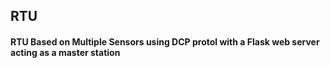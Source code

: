 ## RTU

#### RTU Based on Multiple Sensors using DCP protol with a Flask web server acting as a master station
